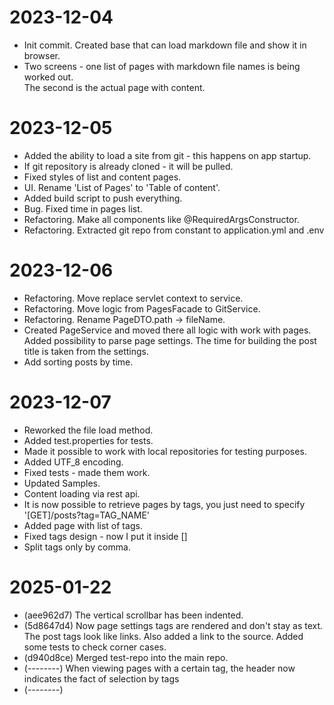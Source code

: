 # 2023-12-04
- Init commit. Created base that can load markdown file and show it in browser.
- Two screens - one list of pages with markdown file names is being worked out.  
The second is the actual page with content.

# 2023-12-05
- Added the ability to load a site from git - this happens on app startup. 
- If git repository is already cloned - it will be pulled.
- Fixed styles of list and content pages.
- UI. Rename 'List of Pages' to 'Table of content'.
- Added build script to push everything.
- Bug. Fixed time in pages list.
- Refactoring. Make all components like @RequiredArgsConstructor.
- Refactoring. Extracted git repo from constant to application.yml and .env

# 2023-12-06
- Refactoring. Move replace servlet context to service.
- Refactoring. Move logic from PagesFacade to GitService. 
- Refactoring. Rename PageDTO.path -> fileName.
- Created PageService and moved there all logic with work with pages. Added possibility to 
  parse page settings. The time for building the post title is taken from the settings. 
- Add sorting posts by time.

# 2023-12-07
- Reworked the file load method. 
- Added test.properties for tests. 
- Made it possible to work with local repositories for testing purposes. 
- Added UTF_8 encoding. 
- Fixed tests - made them work. 
- Updated Samples. 
- Content loading via rest api.
- It is now possible to retrieve pages by tags, you just need to specify 
  '[GET]/posts?tag=TAG_NAME'
- Added page with list of tags.
- Fixed tags design - now I put it inside []
- Split tags only by comma.

# 2025-01-22
- (aee962d7) The vertical scrollbar has been indented.
- (5d8647d4) Now page settings tags are rendered and don't stay as text.
  The post tags look like links. 
  Also added a link to the source. 
  Added some tests to check corner cases. 
- (d940d8ce) Merged test-repo into the main repo.
- (--------) When viewing pages with a certain tag, the header now indicates the fact of selection by tags
- (--------) 